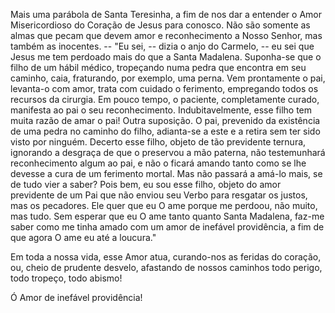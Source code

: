 Mais uma parábola de Santa Teresinha, a fim de nos dar a entender o Amor Misericordioso do Coração de Jesus para conosco. Não são somente as almas que pecam que devem amor e reconhecimento a Nosso Senhor, mas também as inocentes. -- "Eu sei, -- dizia o anjo do Carmelo, -- eu sei que Jesus me tem perdoado mais do que a Santa Madalena. Suponha-se que o filho de um hábil médico, tropeçando numa pedra que encontra em seu caminho, caia, fraturando, por exemplo, uma perna. Vem prontamente o pai, levanta-o com amor, trata com cuidado o ferimento, empregando todos os recursos da cirurgia. Em pouco tempo, o paciente, completamente curado, manifesta ao pai o seu reconhecimento. Indubitavelmente, esse filho tem muita razão de amar o pai! Outra suposição. O pai, prevenido da existência de uma pedra no caminho do filho, adianta-se a este e a retira sem ter sido visto por ninguém. Decerto esse filho, objeto de tão previdente ternura, ignorando a desgraça de que o preservou a mão paterna, não testemunhará reconhecimento algum ao pai, e não o ficará amando tanto como se lhe devesse a cura de um ferimento mortal. Mas não passará a amá-lo mais, se de tudo vier a saber? Pois bem, eu sou esse filho, objeto do amor previdente de um Pai que não enviou seu Verbo para resgatar os justos, mas os pecadores. Ele quer que eu O ame porque me perdoou, não muito, mas tudo. Sem esperar que eu O ame tanto quanto Santa Madalena, faz-me saber como me tinha amado com um amor de inefável providência, a fim de que agora O ame eu até a loucura."

Em toda a nossa vida, esse Amor atua, curando-nos as feridas do coração, ou, cheio de prudente desvelo, afastando de nossos caminhos todo perigo, todo tropeço, todo abismo!

Ó Amor de inefável providência!